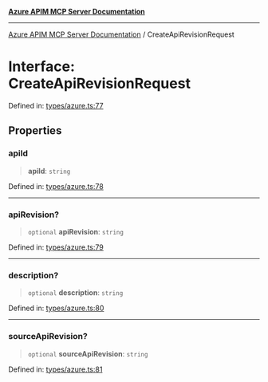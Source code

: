 [**Azure APIM MCP Server Documentation**](../README.md)

***

[Azure APIM MCP Server Documentation](../globals.md) / CreateApiRevisionRequest

# Interface: CreateApiRevisionRequest

Defined in: [types/azure.ts:77](https://github.com/dviana78/test-mcp-repo/blob/main/src/types/azure.ts#L77)

## Properties

### apiId

> **apiId**: `string`

Defined in: [types/azure.ts:78](https://github.com/dviana78/test-mcp-repo/blob/main/src/types/azure.ts#L78)

***

### apiRevision?

> `optional` **apiRevision**: `string`

Defined in: [types/azure.ts:79](https://github.com/dviana78/test-mcp-repo/blob/main/src/types/azure.ts#L79)

***

### description?

> `optional` **description**: `string`

Defined in: [types/azure.ts:80](https://github.com/dviana78/test-mcp-repo/blob/main/src/types/azure.ts#L80)

***

### sourceApiRevision?

> `optional` **sourceApiRevision**: `string`

Defined in: [types/azure.ts:81](https://github.com/dviana78/test-mcp-repo/blob/main/src/types/azure.ts#L81)
